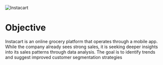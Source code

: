 ![Instacart](https://user-images.githubusercontent.com/102547117/160653282-3e74b9e2-44ab-476c-9a67-50ced669bc4b.png)

# Objective 

Instacart is an online grocery platform that operates through a mobile app. While the company already sees strong sales, it is seeking deeper insights into its sales patterns through data analysis. The goal is to identify trends and suggest improved customer segmentation strategies
